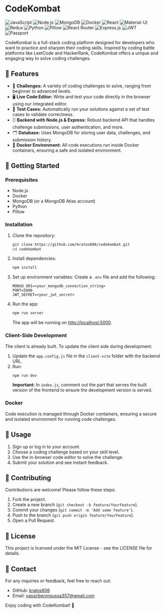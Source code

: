 # CodeKombat 
![JavaScript](https://img.shields.io/badge/JavaScript-F7DF1E?style=for-the-badge&logo=javascript&logoColor=black) ![Node.js](https://img.shields.io/badge/Node.js-339933?style=for-the-badge&logo=nodedotjs&logoColor=white) ![MongoDB](https://img.shields.io/badge/MongoDB-4EA94B?style=for-the-badge&logo=mongodb&logoColor=white) ![Docker](https://img.shields.io/badge/Docker-2496ED?style=for-the-badge&logo=docker&logoColor=white) ![React](https://img.shields.io/badge/React-61DAFB?style=for-the-badge&logo=react&logoColor=black) ![Material-UI](https://img.shields.io/badge/Material--UI-0081CB?style=for-the-badge&logo=material-ui&logoColor=white) ![Redux](https://img.shields.io/badge/Redux-764ABC?style=for-the-badge&logo=redux&logoColor=white) ![Python](https://img.shields.io/badge/Python-3776AB?style=for-the-badge&logo=python&logoColor=white) ![Pillow](https://img.shields.io/badge/Pillow-007ACC?style=for-the-badge&logo=pillow&logoColor=white) ![React Router](https://img.shields.io/badge/React_Router-CA4245?style=for-the-badge&logo=react-router&logoColor=white) ![Express.js](https://img.shields.io/badge/Express.js-000000?style=for-the-badge&logo=express&logoColor=white) ![JWT](https://img.shields.io/badge/JWT-000000?style=for-the-badge&logo=JSON%20web%20tokens&logoColor=white) ![Passport](https://img.shields.io/badge/Passport-34E27A?style=for-the-badge&logo=passport&logoColor=white)

CodeKombat is a full-stack coding platform designed for developers who want to practice and sharpen their coding skills. Inspired by coding battle platforms like LeetCode and HackerRank, CodeKombat offers a unique and engaging way to solve coding challenges.

## 🌟 Features
- 🥇 **Challenges:** A variety of coding challenges to solve, ranging from beginner to advanced levels.
- 🖥️ **Live Code Editor:** Write and test your code directly in the browser using our integrated editor.
- 📝 **Test Cases:** Automatically run your solutions against a set of test cases to validate correctness.
- 🗄️ **Backend with Node.js & Express:** Robust backend API that handles challenge submissions, user authentication, and more.
- 🗂️ **Database:** Uses MongoDB for storing user data, challenges, and submission history.
- 🐳 **Docker Environment:** All code executions run inside Docker containers, ensuring a safe and isolated environment.

## 🚀 Getting Started

### Prerequisites
- Node.js
- Docker
- MongoDB (or a MongoDB Atlas account)
- Python
- Pillow

### Installation
1. Clone the repository:
    ```bash
    git clone https://github.com/kratos606/codekombat.git
    cd codekombat
    ```

2. Install dependencies:
    ```bash
    npm install
    ```

3. Set up environment variables: Create a `.env` file and add the following:
    ```env
    MONGO_URI=<your_mongodb_connection_string>
    PORT=5000
    JWT_SECRET=<your_jwt_secret>
    ```

4. Run the app:
    ```bash
    npm run server
    ```
    The app will be running on [http://localhost:5000](http://localhost:5000).

### Client-Side Development
The client is already built. To update the client side during development:
1. Update the `app.config.js` file in the `client-vite` folder with the backend URL.
2. Run:
    ```bash
    npm run dev
    ```
    **Important:** In `index.js`, comment out the part that serves the built version of the frontend to ensure the development version is served.

### Docker
Code execution is managed through Docker containers, ensuring a secure and isolated environment for running code challenges.

## 🎯 Usage
1. Sign up or log in to your account.
2. Choose a coding challenge based on your skill level.
3. Use the in-browser code editor to solve the challenge.
4. Submit your solution and see instant feedback.

## 🤝 Contributing
Contributions are welcome! Please follow these steps:
1. Fork the project.
2. Create a new branch (`git checkout -b feature/YourFeature`).
3. Commit your changes (`git commit -m 'Add some feature'`).
4. Push to the branch (`git push origin feature/YourFeature`).
5. Open a Pull Request.

## 📄 License
This project is licensed under the MIT License - see the LICENSE file for details.

## 💬 Contact
For any inquiries or feedback, feel free to reach out:
- GitHub: [kratos606](https://github.com/kratos606)
- Email: yassirbenmoussa357@gmail.com

Enjoy coding with CodeKombat! 🎉
